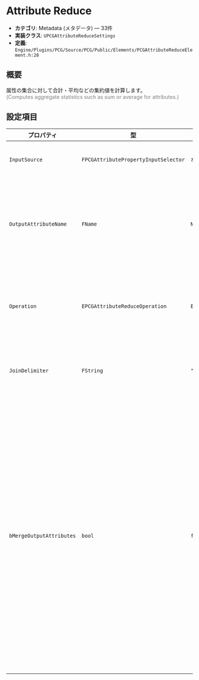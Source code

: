 # Attribute Reduce

- **カテゴリ**: Metadata (メタデータ) — 33件
- **実装クラス**: `UPCGAttributeReduceSettings`
- **定義**: `Engine/Plugins/PCG/Source/PCG/Public/Elements/PCGAttributeReduceElement.h:28`

## 概要

属性の集合に対して合計・平均などの集約値を計算します。<br><span style='color:gray'>(Computes aggregate statistics such as sum or average for attributes.)</span>

## 設定項目


| プロパティ | 型 | 初期値 | 説明 |
| --- | --- | --- | --- |
| `InputSource` | `FPCGAttributePropertyInputSelector` | なし | 集約対象となる属性。 |
| `OutputAttributeName` | `FName` | `NAME_None` | 集計結果を書き込む属性名。空の場合は入力属性を上書きします。 |
| `Operation` | `EPCGAttributeReduceOperation` | `EPCGAttributeReduceOperation::Average` | 合計／平均／最大など、求める集計方法を選択します。 |
| `JoinDelimiter` | `FString` | `", "` | 文字列連結時に使用する区切り文字。 |
| `bMergeOutputAttributes` | `bool` | `false` | 集計結果を複数の属性セットに分けず、一つの属性セットで複数エントリとして出力します。<br><span style='color:gray'>(Option to merge all results into a single attribute set with multiple entries, instead of multiple attribute sets with a single value in them.)</span> |
